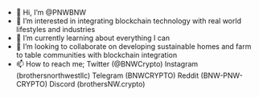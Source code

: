 - 👋 Hi, I’m @PNWBNW
- 👀 I’m interested in integrating blockchain technology with real world lifestyles and industries
- 🌱 I’m currently learning about everything I can
- 💞️ I’m looking to collaborate on developing sustainable homes and farm to table communities with blockchain integration
- 📫 How to reach me; Twitter (@BNWCrypto)  Instagram (brothersnorthwestllc) Telegram (BNWCRYPTO)  Reddit (BNW-PNW-CRYPTO)   Discord (brothersNW.crypto)

